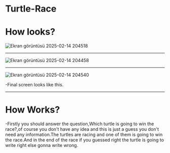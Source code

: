 # Turtle-Race

<h1>How looks?</h1>

![Ekran görüntüsü 2025-02-14 204518](https://github.com/user-attachments/assets/ab7f404f-3d0e-4d4c-a0e0-46f2141bdd2e)
<hr/>

![Ekran görüntüsü 2025-02-14 204458](https://github.com/user-attachments/assets/f785674b-2003-4f6b-82b9-c787ebcc70fb)
<hr/>

![Ekran görüntüsü 2025-02-14 204540](https://github.com/user-attachments/assets/c0312717-05e3-4cd8-93fa-0de6ea9134a1)

-Final screen looks like this.
<hr/>

<h1>How Works?</h1>
-Firstly you should answer the question,Which turtle is going to win the race?,of course you don't have any idea and this is just a guess you don't need any information.The turtles are racing and one of them is going to win the race.And in the end of the race if you guessed right the turtle is going to write right else gonna write wrong.
